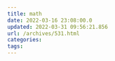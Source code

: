```yaml
---
title: math
date: 2022-03-16 23:08:00.0
updated: 2022-03-31 09:56:21.856
url: /archives/531.html
categories: 
tags: 
---
```


